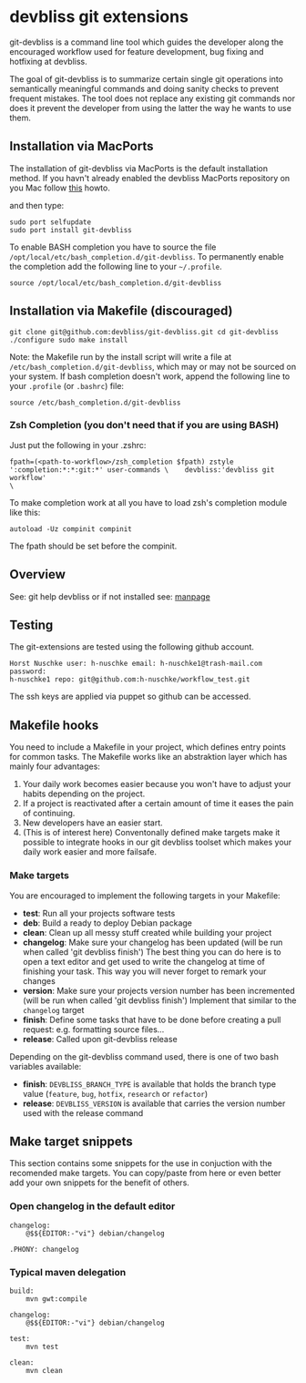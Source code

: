 # devbliss git extensions

git-devbliss is a command line tool which guides the developer along the
encouraged workflow used for feature development, bug fixing and hotfixing at
devbliss.

The goal of git-devbliss is to summarize certain single git operations into
semantically meaningful commands and doing sanity checks to prevent frequent
mistakes.
The tool does not replace any existing git commands nor does it
prevent the developer from using the latter the way he wants to use them.

## Installation via MacPorts

The installation of git-devbliss via MacPorts is the default installation
method. If you havn't already enabled the devbliss MacPorts repository on you
Mac follow [this](https://github.com/devbliss/macports/blob/master/README.md)
howto.

and then type:

    sudo port selfupdate
    sudo port install git-devbliss

To enable BASH completion you have to source the file
`/opt/local/etc/bash_completion.d/git-devbliss`. To permanently enable the
completion add the following line to your `~/.profile`.

    source /opt/local/etc/bash_completion.d/git-devbliss

## Installation via Makefile (discouraged)

    git clone git@github.com:devbliss/git-devbliss.git cd git-devbliss
    ./configure sudo make install

Note: the Makefile run by the install script will write a file at
`/etc/bash_completion.d/git-devbliss`, which may or may not be sourced on your
system. If bash completion doesn't work, append the following line to your
`.profile` (or `.bashrc`) file:

    source /etc/bash_completion.d/git-devbliss

### Zsh Completion (you don't need that if you are using BASH)

Just put the following in your .zshrc:

    fpath=(<path-to-workflow>/zsh_completion $fpath) zstyle
    ':completion:*:*:git:*' user-commands \    devbliss:'devbliss git workflow'
    \


To make completion work at all you have to load zsh's completion module like
this:

    autoload -Uz compinit compinit

The fpath should be set before the compinit.

## Overview

See: git help devbliss or if not installed see:
[manpage](https://github.com/devbliss/git-devbliss/blob/master/man1/git-devbliss.1)

## Testing

The git-extensions are tested using the following github account.

    Horst Nuschke user: h-nuschke email: h-nuschke1@trash-mail.com password:
    h-nuschke1 repo: git@github.com:h-nuschke/workflow_test.git

The ssh keys are applied via puppet so github can be accessed.


## Makefile hooks

You need to include a Makefile in your project, which defines entry points for
common tasks. The Makefile works like an abstraktion layer which has mainly
four advantages:

 1. Your daily work becomes easier because you won't have to adjust your habits
    depending on the project.
 2. If a project is reactivated after a certain amount of time it eases the
    pain of continuing.
 3. New developers have an easier start.
 4. (This is of interest here) Conventonally defined make targets make it
    possible to integrate hooks in our git devbliss toolset which makes your
    daily work easier and more failsafe.

### Make targets

You are encouraged to implement the following targets in your Makefile:

- **test**: Run all your projects software tests
- **deb**: Build a ready to deploy Debian package
- **clean**: Clean up all messy stuff created while building your project
- **changelog**: Make sure your changelog has been updated (will be run when
  called 'git devbliss finish') The best thing you can do here is to open a
  text editor and get used to write the changelog at time of finishing your
  task. This way you will never forget to remark your changes
- **version**: Make sure your projects version number has been incremented
  (will be run when called 'git devbliss finish') Implement that similar to the
  `changelog` target
- **finish**: Define some tasks that have to be done before creating a pull
  request: e.g. formatting source files...
- **release**: Called upon git-devbliss release

Depending on the git-devbliss command used, there is one of two bash variables
available:
- **finish**:  `DEVBLISS_BRANCH_TYPE` is available that holds the branch type
  value (`feature`, `bug`, `hotfix`, `research` or `refactor`)
- **release**: `DEVBLISS_VERSION` is available that carries the version number
  used with the release command

## Make target snippets

This section contains some snippets for the use in conjuction with the
recomended make targets. You can copy/paste from here or even better add your
own snippets for the benefit of others.

### Open changelog in the default editor

    changelog:
    	@$${EDITOR:-"vi"} debian/changelog

    .PHONY: changelog

### Typical maven delegation

    build:
    	mvn gwt:compile

    changelog:
    	@$${EDITOR:-"vi"} debian/changelog

    test:
    	mvn test

    clean:
    	mvn clean
